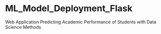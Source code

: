 # ML_Model_Deployment_Flask
Web Application Predicting Academic Performance of Students with Data Science Methods
